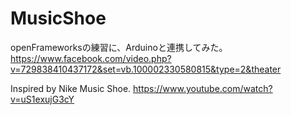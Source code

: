 MusicShoe
=========

openFrameworksの練習に、Arduinoと連携してみた。
https://www.facebook.com/video.php?v=729838410437172&set=vb.100002330580815&type=2&theater

Inspired by Nike Music Shoe.
https://www.youtube.com/watch?v=uS1exujG3cY
